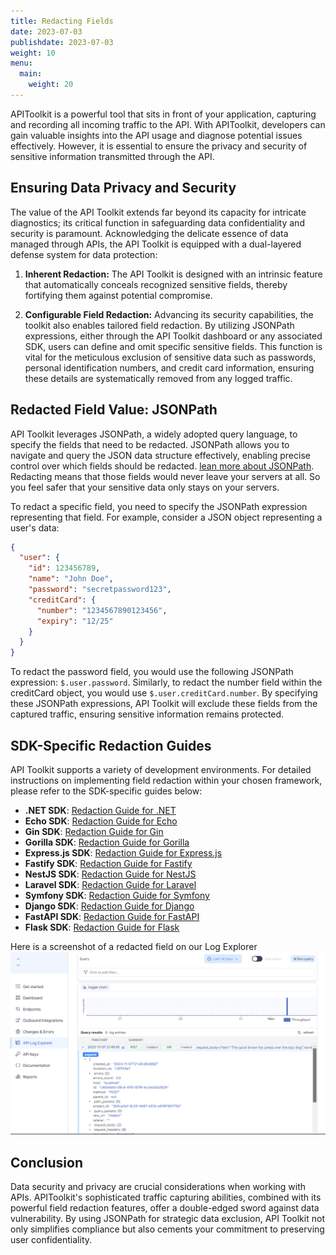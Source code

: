 ```yaml
---
title: Redacting Fields
date: 2023-07-03
publishdate: 2023-07-03
weight: 10
menu:
  main:
    weight: 20
---
```


APIToolkit is a powerful tool that sits in front of your application, capturing and recording all incoming traffic to the API. With APIToolkit, developers can gain valuable insights into the API usage and diagnose potential issues effectively. However, it is essential to ensure the privacy and security of sensitive information transmitted through the API.

## Ensuring Data Privacy and Security

The value of the API Toolkit extends far beyond its capacity for intricate diagnostics; its critical function in safeguarding data confidentiality and security is paramount. Acknowledging the delicate essence of data managed through APIs, the API Toolkit is equipped with a dual-layered defense system for data protection:

1. **Inherent Redaction:** The API Toolkit is designed with an intrinsic feature that automatically conceals recognized sensitive fields, thereby fortifying them against potential compromise.

2. **Configurable Field Redaction:** Advancing its security capabilities, the toolkit also enables tailored field redaction. By utilizing JSONPath expressions, either through the API Toolkit dashboard or any associated SDK, users can define and omit specific sensitive fields. This function is vital for the meticulous exclusion of sensitive data such as passwords, personal identification numbers, and credit card information, ensuring these details are systematically removed from any logged traffic.

## Redacted Field Value: JSONPath

API Toolkit leverages JSONPath, a widely adopted query language, to specify the fields that need to be redacted. JSONPath allows you to navigate and query the JSON data structure effectively, enabling precise control over which fields should be redacted. [lean more about JSONPath](https://lzone.de/cheat-sheet/JSONPath). Redacting means that those fields would never leave your servers at all. So you feel safer that your sensitive data only stays on your servers.

To redact a specific field, you need to specify the JSONPath expression representing that field. For example, consider a JSON object representing a user's data:

```json
{
  "user": {
    "id": 123456789,
    "name": "John Doe",
    "password": "secretpassword123",
    "creditCard": {
      "number": "1234567890123456",
      "expiry": "12/25"
    }
  }
}
```

To redact the password field, you would use the following JSONPath expression: `$.user.password`. Similarly, to redact the number field within the creditCard object, you would use `$.user.creditCard.number`. By specifying these JSONPath expressions, API Toolkit will exclude these fields from the captured traffic, ensuring sensitive information remains protected.

## SDK-Specific Redaction Guides

API Toolkit supports a variety of development environments. For detailed instructions on implementing field redaction within your chosen framework, please refer to the SDK-specific guides below:

- **.NET SDK**: [Redaction Guide for .NET](https://apitoolkit.io/docs/quickstarts/dotnet/dotnetcore/)
- **Echo SDK**: [Redaction Guide for Echo](https://apitoolkit.io/docs/quickstarts/golang/echo/)
- **Gin SDK**: [Redaction Guide for Gin](https://apitoolkit.io/docs/quickstarts/golang/gin/)
- **Gorilla SDK**: [Redaction Guide for Gorilla](https://apitoolkit.io/docs/quickstarts/golang/gorillamux/)
- **Express.js SDK**: [Redaction Guide for Express.js](../Quickstarts/NodeJS/ExpressJS.md)
- **Fastify SDK**: [Redaction Guide for Fastify](https://apitoolkit.io/docs/quickstarts/nodejs/fastify/)
- **NestJS SDK**: [Redaction Guide for NestJS](https://apitoolkit.io/docs/quickstarts/nodejs/nestjs/)
- **Laravel SDK**: [Redaction Guide for Laravel](https://apitoolkit.io/docs/quickstarts/php/laravel/)
- **Symfony SDK**: [Redaction Guide for Symfony](https://apitoolkit.io/docs/quickstarts/php/symfony/)
- **Django SDK**: [Redaction Guide for Django](https://apitoolkit.io/docs/quickstarts/python/django/)
- **FastAPI SDK**: [Redaction Guide for FastAPI](https://apitoolkit.io/docs/quickstarts/python/fastapi/)
- **Flask SDK**: [Redaction Guide for Flask](https://apitoolkit.io/docs/quickstarts/python/flask/)

Here is a screenshot of a redacted field on our Log Explorer
![the redactedted field](the-redacted-field.png)

## Conclusion

Data security and privacy are crucial considerations when working with APIs. APIToolkit's sophisticated traffic capturing abilities, combined with its powerful field redaction features, offer a double-edged sword against data vulnerability. By using JSONPath for strategic data exclusion, API Toolkit not only simplifies compliance but also cements your commitment to preserving user confidentiality.